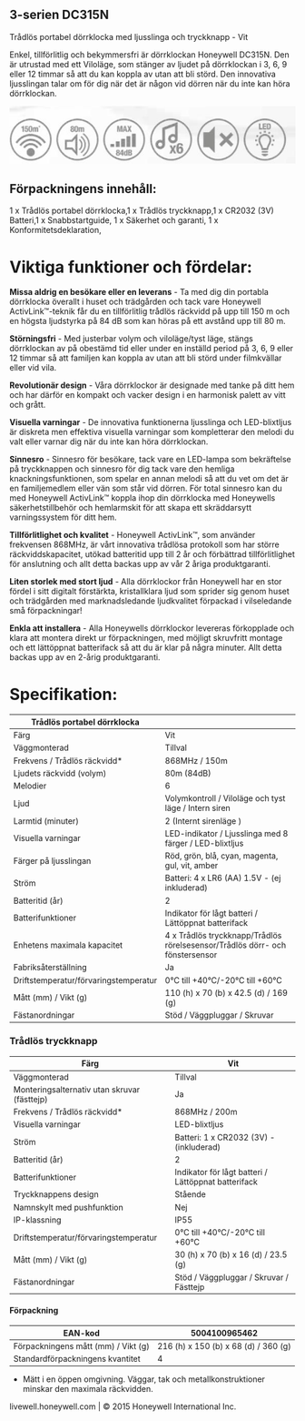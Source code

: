 ## **3-serien DC315N**

Trådlös portabel dörrklocka med ljusslinga och tryckknapp - Vit

Enkel, tillförlitlig och bekymmersfri är dörrklockan Honeywell DC315N. Den är utrustad med ett Viloläge, som stänger av ljudet på dörrklockan i 3, 6, 9 eller 12 timmar så att du kan koppla av utan att bli störd. Den innovativa ljusslingan talar om för dig när det är någon vid dörren när du inte kan höra dörrklockan.

![](_page_0_Picture_4.jpeg)

## Förpackningens innehåll:

1 x Trådlös portabel dörrklocka,1 x Trådlös tryckknapp,1 x CR2032 (3V) Batteri,1 x Snabbstartguide, 1 x Säkerhet och garanti, 1 x Konformitetsdeklaration,

# Viktiga funktioner och fördelar:

**Missa aldrig en besökare eller en leverans** - Ta med dig din portabla dörrklocka överallt i huset och trädgården och tack vare Honeywell ActivLink™-teknik får du en tillförlitlig trådlös räckvidd på upp till 150 m och en högsta ljudstyrka på 84 dB som kan höras på ett avstånd upp till 80 m.

**Störningsfri** - Med justerbar volym och viloläge/tyst läge, stängs dörrklockan av på obestämd tid eller under en inställd period på 3, 6, 9 eller 12 timmar så att familjen kan koppla av utan att bli störd under filmkvällar eller vid vila.

**Revolutionär design** - Våra dörrklockor är designade med tanke på ditt hem och har därför en kompakt och vacker design i en harmonisk palett av vitt och grått.

**Visuella varningar** - De innovativa funktionerna ljusslinga och LED-blixtljus är diskreta men effektiva visuella varningar som kompletterar den melodi du valt eller varnar dig när du inte kan höra dörrklockan.

**Sinnesro** - Sinnesro för besökare, tack vare en LED-lampa som bekräftelse på tryckknappen och sinnesro för dig tack vare den hemliga knackningsfunktionen, som spelar en annan melodi så att du vet om det är en familjemedlem eller vän som står vid dörren. För total sinnesro kan du med Honeywell ActivLink™ koppla ihop din dörrklocka med Honeywells säkerhetstillbehör och hemlarmskit för att skapa ett skräddarsytt varningssystem för ditt hem.

**Tillförlitlighet och kvalitet** - Honeywell ActivLink™, som använder frekvensen 868MHz, är vårt innovativa trådlösa protokoll som har större räckviddskapacitet, utökad batteritid upp till 2 år och förbättrad tillförlitlighet för anslutning och allt detta backas upp av vår 2 åriga produktgaranti.

**Liten storlek med stort ljud** - Alla dörrklockor från Honeywell har en stor fördel i sitt digitalt förstärkta, kristallklara ljud som sprider sig genom huset och trädgården med marknadsledande ljudkvalitet förpackad i vilseledande små förpackningar!

**Enkla att installera** - Alla Honeywells dörrklockor levereras förkopplade och klara att montera direkt ur förpackningen, med möjligt skruvfritt montage och ett lättöppnat batterifack så att du är klar på några minuter. Allt detta backas upp av en 2-årig produktgaranti.

# Specifikation:

| Trådlös portabel dörrklocka           |                                                                                 |
|---------------------------------------|---------------------------------------------------------------------------------|
| Färg                                  | Vit                                                                             |
| Väggmonterad                          | Tillval                                                                         |
| Frekvens / Trådlös räckvidd*          | 868MHz / 150m                                                                   |
| Ljudets räckvidd (volym)              | 80m (84dB)                                                                      |
| Melodier                              | 6                                                                               |
| Ljud                                  | Volymkontroll / Viloläge och tyst läge / Intern siren                           |
| Larmtid (minuter)                     | 2 (Internt sirenläge )                                                          |
| Visuella varningar                    | LED-indikator / Ljusslinga med 8 färger / LED-blixtljus                         |
| Färger på ljusslingan                 | Röd, grön, blå, cyan, magenta, gul, vit, amber                                  |
| Ström                                 | Batteri: 4 x LR6 (AA) 1.5V - (ej inkluderad)                                    |
| Batteritid (år)                       | 2                                                                               |
| Batterifunktioner                     | Indikator för lågt batteri / Lättöppnat batterifack                             |
| Enhetens maximala kapacitet           | 4 x Trådlös tryckknapp/Trådlös rörelsesensor/Trådlös dörr- och<br>fönstersensor |
| Fabriksåterställning                  | Ja                                                                              |
| Driftstemperatur/förvaringstemperatur | 0°C till +40°C/-20°C till +60°C                                                 |
| Mått (mm) / Vikt (g)                  | 110 (h) x 70 (b) x 42.5 (d) / 169 (g)                                           |
| Fästanordningar                       | Stöd / Väggpluggar / Skruvar                                                    |

### **Trådlös tryckknapp**

| Färg                                         | Vit                                                 |
|----------------------------------------------|-----------------------------------------------------|
| Väggmonterad                                 | Tillval                                             |
| Monteringsalternativ utan skruvar (fästtejp) | Ja                                                  |
| Frekvens / Trådlös räckvidd*                 | 868MHz / 200m                                       |
| Visuella varningar                           | LED-blixtljus                                       |
| Ström                                        | Batteri: 1 x CR2032 (3V) - (inkluderad)             |
| Batteritid (år)                              | 2                                                   |
| Batterifunktioner                            | Indikator för lågt batteri / Lättöppnat batterifack |
| Tryckknappens design                         | Stående                                             |
| Namnskylt med pushfunktion                   | Nej                                                 |
| IP-klassning                                 | IP55                                                |
| Driftstemperatur/förvaringstemperatur        | 0°C till +40°C/-20°C till +60°C                     |
| Mått (mm) / Vikt (g)                         | 30 (h) x 70 (b) x 16 (d) / 23.5 (g)                 |
| Fästanordningar                              | Stöd / Väggpluggar / Skruvar / Fästtejp             |

#### **Förpackning**

| EAN-kod                             | 5004100965462                        |
|-------------------------------------|--------------------------------------|
| Förpackningens mått (mm) / Vikt (g) | 216 (h) x 150 (b) x 68 (d) / 360 (g) |
| Standardförpackningens kvantitet    | 4                                    |

* Mätt i en öppen omgivning. Väggar, tak och metallkonstruktioner minskar den maximala räckvidden.

livewell.honeywell.com | © 2015 Honeywell International Inc.